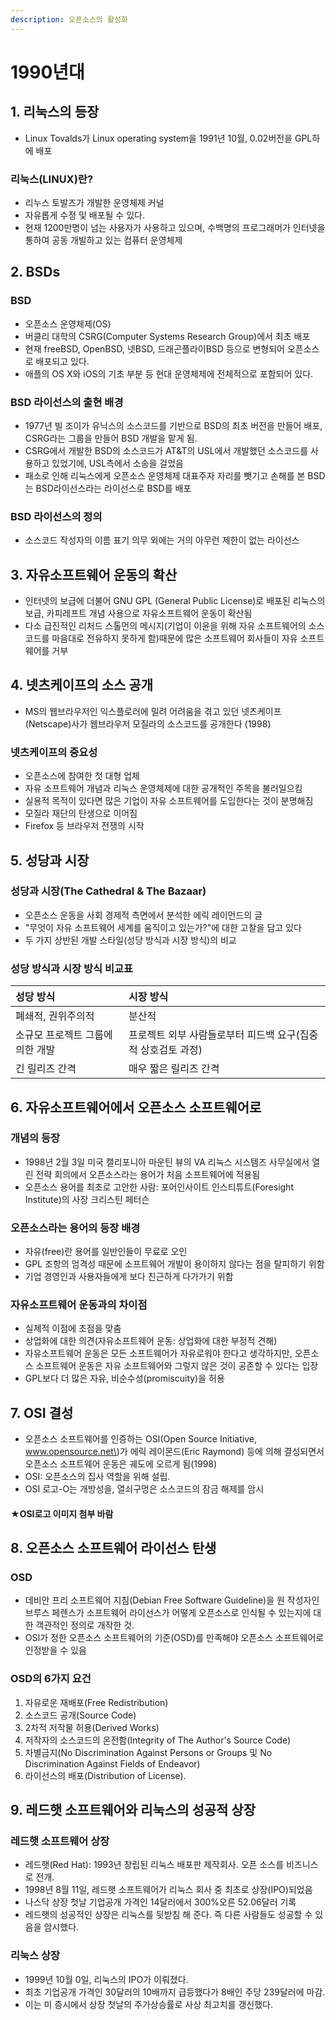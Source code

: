 ```yaml
---
description: 오픈소스의 활성화
---
```


# 1990년대



## 1. 리눅스의 등장

* Linux Tovalds가 Linux operating system을 1991년 10월, 0.02버전을 GPL하에 배포

### 리눅스\(LINUX\)란?

* 리누스 토발즈가 개발한 운영체제 커널
* 자유롭게 수정 및 배포될 수 있다.
* 현재 1200만명이 넘는 사용자가 사용하고 있으며, 수백명의 프로그래머가 인터넷을 통하여 공동 개발하고 있는 컴퓨터 운영체제



## 2. BSDs

### BSD

* 오픈소스 운영체제\(OS\)
* 버클리 대학의 CSRG\(Computer Systems Research Group\)에서 최초 배포
* 현재 freeBSD, OpenBSD, 넷BSD, 드래곤플라이BSD 등으로 변형되어 오픈소스로 배포되고 있다.
* 애플의 OS X와 iOS의 기초 부분 등 현대 운영체제에 전체적으로 포함되어 있다.

### BSD 라이선스의 출현 배경

* 1977년 빌 조이가 유닉스의 소스코드를 기반으로 BSD의 최초 버전을 만들어 배포, CSRG라는 그룹을 만들어 BSD 개발을 맡게 됨.
* CSRG에서 개발한 BSD의 소스코드가 AT&T의 USL에서 개발했던 소스코드를 사용하고 있었기에, USL측에서 소송을 걸었음
* 패소로 인해 리눅스에게 오픈소스 운영체제 대표주자 자리를 뺏기고 손해를 본 BSD는 BSD라이선스라는 라이선스로 BSD를 배포

### BSD 라이선스의 정의

* 소스코드 작성자의 이름 표기 의무 외에는 거의 아무런 제한이 없는 라이선스

## 3. 자유소프트웨어 운동의 확산

* 인터넷의 보급에 더불어 GNU GPL \(General Public License\)로 배포된 리눅스의 보급, 카피레프트 개념 사용으로 자유소프트웨어 운동이 확산됨
* 다소 급진적인 리처드 스톨먼의 메시지\(기업이 이윤을 위해 자유 소프트웨어의 소스 코드를 마음대로 전유하지 못하게 함\)때문에 많은 소프트웨어 회사들이 자유 소프트웨어를 거부

## 4. 넷츠케이프의 소스 공개

* MS의 웹브라우저인 익스플로러에 밀려 어려움을 겪고 있던 넷츠케이프\(Netscape\)사가 웹브라우저 모질라의 소스코드를 공개한다 \(1998\) 

### 넷츠케이프의 중요성

* 오픈소스에 참여한  첫 대형 업체
* 자유 소프트웨어 개념과 리눅스 운영체제에 대한 공개적인 주목을 불러일으킴
* 실용적 목적이 있다면 많은 기업이 자유 소프트웨어를 도입한다는 것이 분명해짐
* 모질라 재단의 탄생으로 이어짐
* Firefox 등 브라우저 전쟁의 시작

## 5. 성당과 시장

### 성당과 시장\(The Cathedral & The Bazaar\)

* 오픈소스 운동을 사회 경제적 측면에서 분석한 에릭 레이먼드의 글
* "무엇이 자유 소프트웨어 세계를 움직이고 있는가?"에 대한 고찰을 담고 있다
* 두 가지 상반된 개발 스타일\(성당 방식과 시장 방식\)의 비교

### 성당 방식과 시장 방식 비교표

| 성당 방식 | 시장 방식 |
| :--- | :--- |
| 폐쇄적, 권위주의적 | 분산적 |
| 소규모 프로젝트 그룹에 의한 개발 | 프로젝트 외부 사람들로부터 피드백 요구\(집중적 상호검토 과정\) |
| 긴 릴리즈 간격 | 매우 짧은 릴리즈 간격 |



## 6. 자유소프트웨어에서 오픈소스 소프트웨어로

### 개념의 등장

* 1998년 2월 3일 미국 캘리포니아 마운틴 뷰의 VA 리눅스 시스템즈 사무실에서 열린 전략 회의에서 오픈소스라는 용어가 처음 소프트웨어에 적용됨
* 오픈소스 용어를 최초로 고안한 사람: 포어인사이트 인스티튜트\(Foresight Institute\)의 사장 크리스틴 페터슨

### 오픈소스라는 용어의 등장 배경

* 자유\(free\)란 용어를 일반인들이 무료로 오인
* GPL 조항의 엄격성 때문에 소프트웨어 개발이 용이하지 않다는 점을 탈피하기 위함
* 기업 경영인과 사용자들에게 보다 친근하게 다가가기 위함

### 자유소프트웨어 운동과의 차이점

* 실제적 이점에 초점을 맞춤
* 상업화에 대한 의견\(자유소프트웨어 운동: 상업화에 대한 부정적 견해\)
* 자유소프트웨어 운동은 모든 소프트웨어가 자유로워야 한다고 생각하지만, 오픈소스 소프트웨어 운동은 자유 소프트웨어와 그렇지 않은 것이 공존할 수 있다는 입장
* GPL보다 더 많은 자유, 비순수성\(promiscuity\)을 허용

## 7. OSI 결성

* 오픈소스 소프트웨어를 인증하는 OSI\(Open Source Initiative, www.opensource.net\)가 에릭 레이몬드\(Eric Raymond\) 등에 의해 결성되면서 오픈소스 소프트웨어 운동은 궤도에 오르게 됨\(1998\)
* OSI: 오픈소스의 집사 역할을 위해 설립.
* OSI 로고-O는 개방성을, 열쇠구멍은 소스코드의 잠금 해제를 암시

#### ★OSI로고 이미지 첨부 바람



## 8. 오픈소스 소프트웨어 라이선스 탄생

### OSD

* 데비안 프리 소프트웨어 지침\(Debian Free Software Guideline\)을 원 작성자인 브루스 페렌스가 소프트웨어 라이선스가 어떻게 오픈소스로 인식될 수 있는지에 대한 객관적인 정의로 개작한 것.
* OSI가 정한 오픈소스 소프트웨어의 기준\(OSD\)를 만족해야 오픈소스 소프트웨어로 인정받을 수 있음

### OSD의 6가지 요건

1. 자유로운 재배포\(Free Redistribution\)
2. 소스코드 공개\(Source Code\)
3. 2차적 저작물 허용\(Derived Works\)
4. 저작자의 소스코드의 온전함\(Integrity of The Author's Source Code\)
5. 차별금지\(No Discrimination Against Persons or Groups 및 No Discrimination Against Fields of Endeavor\)
6. 라이선스의 배포\(Distribution of License\).



## 9. 레드햇 소프트웨어와 리눅스의 성공적 상장

### 레드햇 소프트웨어 상장

* 레드햇\(Red Hat\): 1993년 창립된 리눅스 배포판 제작회사. 오픈 소스를 비즈니스로 전개.
* 1998년 8월 11일, 레드햇 소프트웨어가 리눅스 회사 중 최초로 상장\(IPO\)되었음
* 나스닥 상장 첫날 기업공개 가격인 14달러에서 300%오른 52.06달러 기록
* 레드햇의 성공적인 상장은 리눅스를 뒷받침 해 준다. 즉 다른 사람들도 성공할 수 있음을 암시했다.

### 리눅스 상장

* 1999년 10월 0일, 리눅스의 IPO가 이뤄졌다.
* 최초 기업공개 가격인 30달러의 10배까지 급등했다가 8배인 주당 239달러에 마감.
* 이는 미 증시에서 상장 첫날의 주가상승률로 사상 최고치를 갱신했다.



### 

